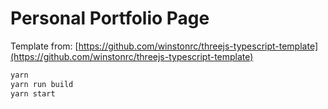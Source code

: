 # Personal Portfolio Page

Template from: [https://github.com/winstonrc/threejs-typescript-template](https://github.com/winstonrc/threejs-typescript-template)

```bash
yarn
yarn run build
yarn start
```

